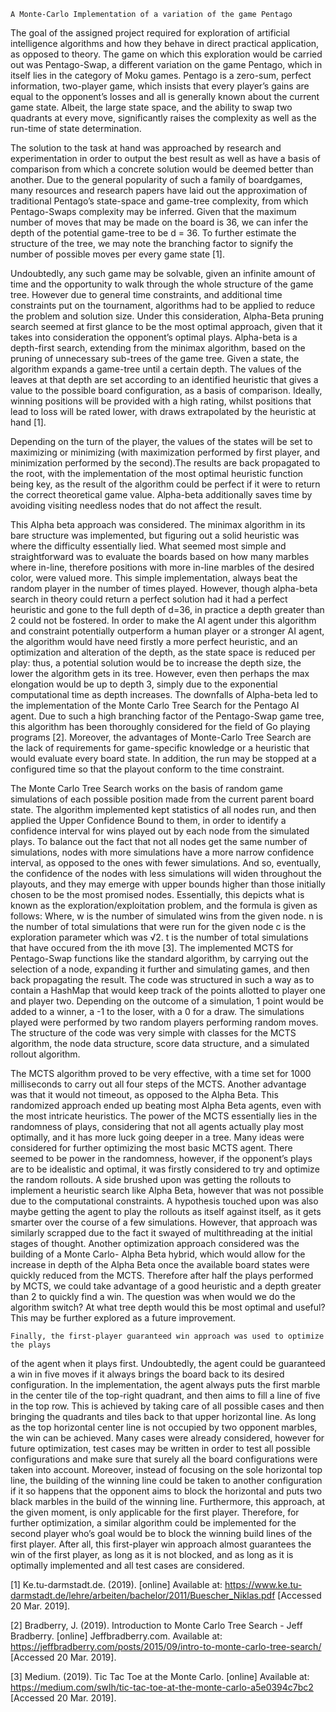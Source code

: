   
    A Monte-Carlo Implementation of a variation of the game Pentago
  
  The goal of the assigned project required for exploration of artificial intelligence
algorithms and how they behave in direct practical application, as opposed to theory.
The game on which this exploration would be carried out was Pentago-Swap, a different
variation on the game Pentago, which in itself lies in the category of Moku games.
Pentago is a zero-sum, perfect information, two-player game, which insists that every
player’s gains are equal to the opponent’s losses and all is generally known about the
current game state. Albeit, the large state space, and the ability to swap two quadrants
at every move, significantly raises the complexity as well as the run-time of state
determination.

  The solution to the task at hand was approached by research and
experimentation in order to output the best result as well as have a basis of comparison
from which a concrete solution would be deemed better than another. Due to the
general popularity of such a family of boardgames, many resources and research
papers have laid out the approximation of traditional Pentago’s state-space and
game-tree complexity, from which Pentago-Swaps complexity may be inferred.
Given that the maximum number of moves that may be made on the board is 36, we
can infer the depth of the potential game-tree to be d = 36. To further estimate the
structure of the tree, we may note the branching factor to signify the number of possible
moves per every game state [1].

  Undoubtedly, any such game may be solvable, given an infinite amount of time
and the opportunity to walk through the whole structure of the game tree. However due
to general time constraints, and additional time constraints put on the tournament,
algorithms had to be applied to reduce the problem and solution size. Under this
consideration, Alpha-Beta pruning search seemed at first glance to be the most optimal
approach, given that it takes into consideration the opponent’s optimal plays. Alpha-beta
is a depth-first search, extending from the minimax algorithm, based on the pruning of
unnecessary sub-trees of the game tree. Given a state, the algorithm expands a
game-tree until a certain depth. The values of the leaves at that depth are set according
to an identified heuristic that gives a value to the possible board configuration, as a
basis of comparison. Ideally, winning positions will be provided with a high rating, whilst
positions that lead to loss will be rated lower, with draws extrapolated by the heuristic at
hand [1].

  Depending on the turn of the player, the values of the states will be set to
maximizing or minimizing (with maximization performed by first player, and minimization
performed by the second).The results are back propagated to the root, with the
implementation of the most optimal heuristic function being key, as the result of the
algorithm could be perfect if it were to return the correct theoretical game value.
Alpha-beta additionally saves time by avoiding visiting needless nodes that do not affect
the result.

  This Alpha beta approach was considered. The minimax algorithm in its bare
structure was implemented, but figuring out a solid heuristic was where the difficulty
essentially lied. What seemed most simple and straightforward was to evaluate the
boards based on how many marbles where in-line, therefore positions with more in-line
marbles of the desired color, were valued more. This simple implementation, always
beat the random player in the number of times played. However, though alpha-beta
search in theory could return a perfect solution had it had a perfect heuristic and gone to
the full depth of d=36, in practice a depth greater than 2 could not be fostered. In order
to make the AI agent under this algorithm and constraint potentially outperform a human
player or a stronger AI agent, the algorithm would have need firstly a more perfect
heuristic, and an optimization and alteration of the depth, as the state space is reduced
per play: thus, a potential solution would be to increase the depth size, the lower the
algorithm gets in its tree. However, even then perhaps the max elongation would be up
to depth 3, simply due to the exponential computational time as depth increases.
The downfalls of Alpha-beta led to the implementation of the Monte Carlo Tree
Search for the Pentago AI agent. Due to such a high branching factor of the
Pentago-Swap game tree, this algorithm has been thoroughly considered for the field of
Go playing programs [2]. Moreover, the advantages of Monte-Carlo Tree Search are the
lack of requirements for game-specific knowledge or a heuristic that would evaluate
every board state. In addition, the run may be stopped at a configured time so that the
playout conform to the time constraint.

  The Monte Carlo Tree Search works on the basis of random game simulations of
each possible position made from the current parent board state. The algorithm
implemented kept statistics of all nodes run, and then applied the Upper Confidence
Bound to them, in order to identify a confidence interval for wins played out by each
node from the simulated plays. To balance out the fact that not all nodes get the same
number of simulations, nodes with more simulations have a more narrow confidence
interval, as opposed to the ones with fewer simulations. And so, eventually, the
confidence of the nodes with less simulations will widen throughout the playouts, and
they may emerge with upper bounds higher than those initially chosen to be the most
promised nodes. Essentially, this depicts what is known as the exploration/exploitation
problem, and the formula is given as follows:
Where,
w is the number of simulated wins from the given node.
n is the number of total simulations that were run for the given node
c is the exploration parameter which was √2.
t is the number of total simulations that have occured from the ith move [3].
The implemented MCTS for Pentago-Swap functions like the standard algorithm,
by carrying out the selection of a node, expanding it further and simulating games, and
then back propagating the result. The code was structured in such a way as to contain a
HashMap that would keep track of the points allotted to player one and player two.
Depending on the outcome of a simulation, 1 point would be added to a winner, a -1 to
the loser, with a 0 for a draw. The simulations played were performed by two random
players performing random moves. The structure of the code was very simple with
classes for the MCTS algorithm, the node data structure, score data structure, and a
simulated rollout algorithm.

  The MCTS algorithm proved to be very effective, with a time set for 1000
milliseconds to carry out all four steps of the MCTS. Another advantage was that it
would not timeout, as opposed to the Alpha Beta. This randomized approach ended up
beating most Alpha Beta agents, even with the most intricate heuristics. The power of
the MCTS essentially lies in the randomness of plays, considering that not all agents
actually play most optimally, and it has more luck going deeper in a tree.
Many ideas were considered for further optimizing the most basic MCTS agent.
There seemed to be power in the randomness, however, if the opponent’s plays are to
be idealistic and optimal, it was firstly considered to try and optimize the random
rollouts. A side brushed upon was getting the rollouts to implement a heuristic search
like Alpha Beta, however that was not possible due to the computational constraints. A
hypothesis touched upon was also maybe getting the agent to play the rollouts as itself
against itself, as it gets smarter over the course of a few simulations. However, that
approach was similarly scrapped due to the fact it swayed of multithreading at the initial
stages of thought. Another optimization approach considered was the building of a
Monte Carlo- Alpha Beta hybrid, which would allow for the increase in depth of the
Alpha Beta once the available board states were quickly reduced from the MCTS.
Therefore after half the plays performed by MCTS, we could take advantage of a good
heuristic and a depth greater than 2 to quickly find a win. The question was when would
we do the algorithm switch? At what tree depth would this be most optimal and useful?
This may be further explored as a future improvement.
  
    Finally, the first-player guaranteed win approach was used to optimize the plays
of the agent when it plays first. Undoubtedly, the agent could be guaranteed a win in
five moves if it always brings the board back to its desired configuration. In the
implementation, the agent always puts the first marble in the center tile of the top-right
quadrant, and then aims to fill a line of five in the top row. This is achieved by taking
care of all possible cases and then bringing the quadrants and tiles back to that upper
horizontal line. As long as the top horizontal center line is not occupied by two opponent
marbles, the win can be achieved. Many cases were already considered, however for
future optimization, test cases may be written in order to test all possible configurations
and make sure that surely all the board configurations were taken into account.
Moreover, instead of focusing on the sole horizontal top line, the building of the winning
line could be taken to another configuration if it so happens that the opponent aims to
block the horizontal and puts two black marbles in the build of the winning line.
Furthermore, this approach, at the given moment, is only applicable for the first player.
Therefore, for further optimization, a similar algorithm could be implemented for the
second player who’s goal would be to block the winning build lines of the first player.
After all, this first-player win approach almost guarantees the win of the first player, as
long as it is not blocked, and as long as it is optimally implemented and all test cases
are considered.

[1] Ke.tu-darmstadt.de. (2019). [online] Available at:
https://www.ke.tu-darmstadt.de/lehre/arbeiten/bachelor/2011/Buescher_Niklas.pdf [Accessed 20
Mar. 2019].

[2] Bradberry, J. (2019). Introduction to Monte Carlo Tree Search - Jeff Bradberry. [online]
Jeffbradberry.com. Available at:
https://jeffbradberry.com/posts/2015/09/intro-to-monte-carlo-tree-search/ [Accessed 20 Mar.
2019].

[3] Medium. (2019). Tic Tac Toe at the Monte Carlo. [online] Available at:
https://medium.com/swlh/tic-tac-toe-at-the-monte-carlo-a5e0394c7bc2 [Accessed 20 Mar. 2019].
